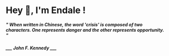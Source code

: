 <h1 title="head"> Hey 👋, I'm Endale !</h1>

**<h5><i>" When written in Chinese, the word 'crisis' is composed of two characters. One represents danger and the other represents opportunity. "</i></h5>**

*<b>___ John F. Kennedy ___</b>*
